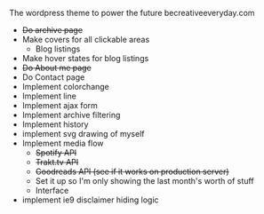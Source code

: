 The wordpress theme to power the future becreativeeveryday.com

- ~~Do archive page~~
- Make covers for all clickable areas
  - Blog listings
- Make hover states for blog listings
- ~~Do About me page~~
- Do Contact page
- Implement colorchange
- Implement line
- Implement ajax form
- Implement archive filtering
- Implement history
- implement svg drawing of myself
- Implement media flow
  - ~~Spotify API~~
  - ~~Trakt.tv API~~
  - ~~Goodreads API (see if it works on production server)~~
  - Set it up so I'm only showing the last month's worth of stuff
  - Interface
- implement ie9 disclaimer hiding logic
